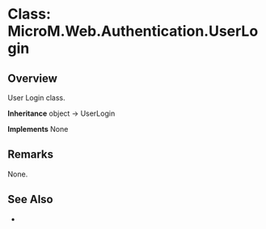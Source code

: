 # Class: MicroM.Web.Authentication.UserLogin
## Overview
User Login class.

**Inheritance**
object -> UserLogin

**Implements**
None

## Remarks
None.

## See Also
-